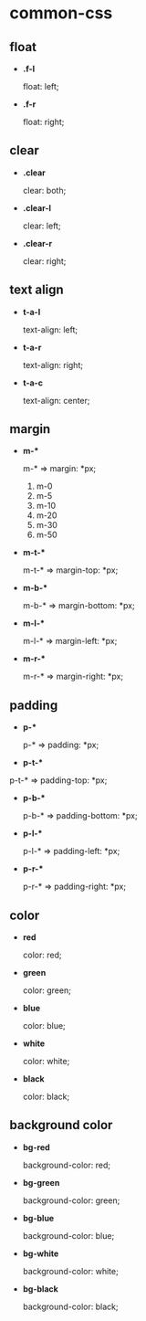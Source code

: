 common-css
==========

## float

* **.f-l**

  float: left;

* **.f-r**

  float: right;

## clear

* **.clear**

  clear: both;  

* **.clear-l**

  clear: left;  

* **.clear-r**

  clear: right; 

## text align

* **t-a-l**

  text-align: left;

* **t-a-r**

  text-align: right;

* **t-a-c**

  text-align: center;

## margin

* __m-\*__
  
  m-\* => margin: \*px;

  1. m-0
  2. m-5
  3. m-10
  4. m-20
  5. m-30
  6. m-50

* __m-t-\*__

  m-t-\* => margin-top: \*px;

* __m-b-\*__

  m-b-\* => margin-bottom: \*px;

* __m-l-\*__

  m-l-\* => margin-left: \*px;

* __m-r-\*__

  m-r-\* => margin-right: \*px;  

## padding

* __p-\*__

  p-\* => padding: \*px;

* __p-t-\*__

 p-t-\* => padding-top: \*px;

* __p-b-\*__

  p-b-\* => padding-bottom: \*px;

* __p-l-\*__

  p-l-\* => padding-left: \*px;

* __p-r-\*__

  p-r-\* => padding-right: \*px;

## color

* __red__
  
  color: red;

* __green__
  
  color: green;

* __blue__

  color: blue;

* __white__
  
  color: white;

* __black__

  color: black;

## background color

* __bg-red__
  
  background-color: red;

* __bg-green__
  
  background-color: green;

* __bg-blue__

  background-color: blue;

* __bg-white__
  
  background-color: white;

* __bg-black__

  background-color: black;

